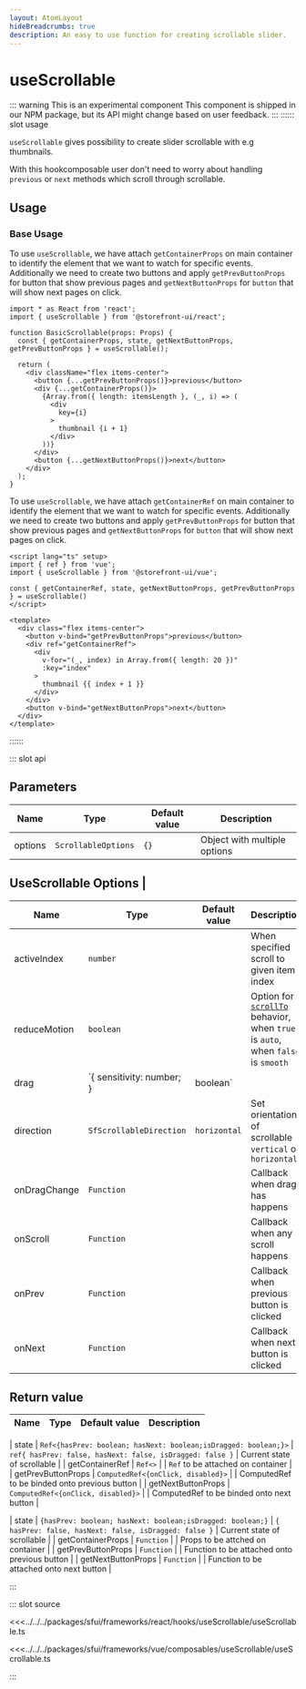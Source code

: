 ```yaml
---
layout: AtomLayout
hideBreadcrumbs: true
description: An easy to use function for creating scrollable slider.
---
```


# useScrollable
::: warning This is an experimental component
This component is shipped in our NPM package, but its API might change based on user feedback.
:::
:::::: slot usage

`useScrollable` gives possibility to create slider scrollable with e.g thumbnails.

With this <!-- react -->hook<!-- end react --><!-- vue -->composable<!-- end vue --> user don't need to worry about handling `previous` or `next` methods which scroll through scrollable.

## Usage

### Base Usage
<!-- react -->

To use `useScrollable`, we have attach `getContainerProps` on main container to identify the element that we want to watch for specific events. Additionally we need to create two buttons and apply `getPrevButtonProps` for button that show previous pages and `getNextButtonProps` for `button` that will show next pages on click.

<SourceCode>

```tsx
import * as React from 'react';
import { useScrollable } from '@storefront-ui/react';

function BasicScrollable(props: Props) {
  const { getContainerProps, state, getNextButtonProps, getPrevButtonProps } = useScrollable();

  return (
    <div className="flex items-center">
      <button {...getPrevButtonProps()}>previous</button>
      <div {...getContainerProps()}>
        {Array.from({ length: itemsLength }, (_, i) => (
          <div
            key={i}
          >
            thumbnail {i + 1}
          </div>
        ))}
      </div>
      <button {...getNextButtonProps()}>next</button>
    </div>
  );
}
```
</SourceCode>

<!-- end react -->
<!-- vue -->

To use `useScrollable`, we have attach `getContainerRef` on main container to identify the element that we want to watch for specific events. Additionally we need to create two buttons and apply `getPrevButtonProps` for button that show previous pages and `getNextButtonProps` for `button` that will show next pages on click.

<SourceCode>

```vue
<script lang="ts" setup>
import { ref } from 'vue';
import { useScrollable } from '@storefront-ui/vue';

const { getContainerRef, state, getNextButtonProps, getPrevButtonProps } = useScrollable()
</script>

<template>
  <div class="flex items-center">
    <button v-bind="getPrevButtonProps">previous</button>
    <div ref="getContainerRef">
      <div
        v-for="(_, index) in Array.from({ length: 20 })"
        :key="index"
      >
        thumbnail {{ index + 1 }}
      </div>
    </div>
    <button v-bind="getNextButtonProps">next</button>
  </div>
</template>
```
</SourceCode>
<!-- end vue -->
::::::

::: slot api

## Parameters

| Name      | Type                  | Default value | Description |
| --------- | --------------------- | ------------- | ----------- |
| options  | `ScrollableOptions` | `{}`              | Object with multiple options  |

## UseScrollable Options       |

| Name            | Type           | Default value | Description |
| --------------- | -------------- | ------------- | ----------- |
| activeIndex           | `number` |               | When specified scroll to given item index |
| reduceMotion           | `boolean` |               | Option for [`scrollTo`](https://developer.mozilla.org/en-US/docs/Web/API/Window/scrollTo) behavior, when `true` is `auto`, when `false` is `smooth` |
| drag           | `{ sensitivity: number; } | boolean` |               |  Gives possibility to specifiy intensity of dragging experience or disabling it |
| direction           | `SfScrollableDirection` | `horizontal`   | Set orientation of scrollable `vertical` or `horizontal` |
| onDragChange           | `Function` |    | Callback when drag has happens |
| onScroll           | `Function` |   | Callback when any scroll happens |
| onPrev           | `Function` |    | Callback when previous button is clicked |
| onNext           | `Function` |    | Callback when next button is clicked |

## Return value

| Name      | Type                  | Default value | Description |
| --------- | --------------------- | ------------- | ----------- |
<!-- vue -->
| state  | `Ref<{hasPrev: boolean; hasNext: boolean;isDragged: boolean;}>` | `ref{ hasPrev: false, hasNext: false, isDragged: false }`  | Current state of scrollable  |
| getContainerRef  | `Ref<>` |   | `Ref` to be attached on container  |
| getPrevButtonProps  | `ComputedRef<{onClick, disabled}>` |   | ComputedRef to be binded onto previous button |
| getNextButtonProps  | `ComputedRef<{onClick, disabled}>` |   | ComputedRef to be binded onto next button |
<!-- end vue -->
<!-- react -->
| state  | `{hasPrev: boolean; hasNext: boolean;isDragged: boolean;}` | `{ hasPrev: false, hasNext: false, isDragged: false }`  | Current state of scrollable  |
| getContainerProps  | `Function` |   | Props to be attched on container  |
| getPrevButtonProps  | `Function` |   | Function to be attached onto previous button |
| getNextButtonProps  | `Function` |   | Function to be attached onto next button |
<!-- end react -->

:::

::: slot source
<SourceCode>

<!-- react -->
<<<../../../packages/sfui/frameworks/react/hooks/useScrollable/useScrollable.ts
<!-- end react -->
<!-- vue -->
<<<../../../packages/sfui/frameworks/vue/composables/useScrollable/useScrollable.ts
<!-- end vue -->

</SourceCode>
:::
